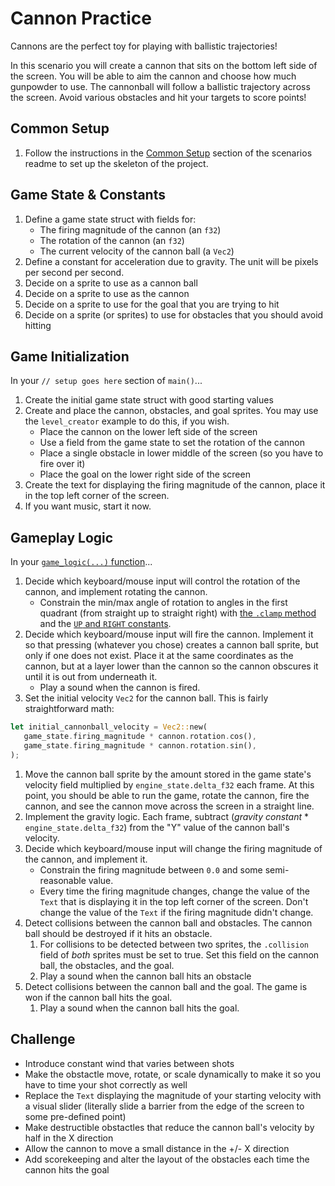 # Cannon Practice

Cannons are the perfect toy for playing with ballistic trajectories!

In this scenario you will create a cannon that sits on the bottom left side of the screen. You will be able to aim the cannon and choose how much gunpowder to use. The cannonball will follow a ballistic trajectory across the screen.  Avoid various obstacles and hit your targets to score points!

## Common Setup

1. Follow the instructions in the [Common Setup](https://github.com/CleanCut/rusty_engine/tree/main/scenarios#common-setup-do-this-first) section of the scenarios readme to set up the skeleton of the project.

## Game State & Constants

1. Define a game state struct with fields for:
   - The firing magnitude of the cannon (an `f32`)
   - The rotation of the cannon (an `f32`)
   - The current velocity of the cannon ball (a `Vec2`)
1. Define a constant for acceleration due to gravity. The unit will be pixels per second per second.
1. Decide on a sprite to use as a cannon ball
1. Decide on a sprite to use as the cannon
1. Decide on a sprite to use for the goal that you are trying to hit
1. Decide on a sprite (or sprites) to use for obstacles that you should avoid hitting

## Game Initialization

In your `// setup goes here` section of `main()`...

1. Create the initial game state struct with good starting values
1. Create and place the cannon, obstacles, and goal sprites. You may use the `level_creator` example to do this, if you wish.
   - Place the cannon on the lower left side of the screen
   - Use a field from the game state to set the rotation of the cannon
   - Place a single obstacle in lower middle of the screen (so you have to fire over it)
   - Place the goal on the lower right side of the screen
1. Create the text for displaying the firing magnitude of the cannon, place it in the top left corner of the screen.
1. If you want music, start it now.

## Gameplay Logic

In your [`game_logic(...)` function](https://cleancut.github.io/rusty_engine/25-game-logic-function.html)...

1. Decide which keyboard/mouse input will control the rotation of the cannon, and implement rotating the cannon.
   - Constrain the min/max angle of rotation to angles in the first quadrant (from straight up to straight right) with [the `.clamp` method](https://doc.rust-lang.org/std/primitive.f32.html#method.clamp) and the [`UP` and `RIGHT` constants](https://docs.rs/rusty_engine/latest/rusty_engine/#constants).
1. Decide which keyboard/mouse input will fire the cannon. Implement it so that pressing (whatever you chose) creates a cannon ball sprite, but only if one does not exist. Place it at the same coordinates as the cannon, but at a layer lower than the cannon so the cannon obscures it until it is out from underneath it.
   - Play a sound when the cannon is fired.
1. Set the initial velocity `Vec2` for the cannon ball. This is fairly straightforward math:
```rust
let initial_cannonball_velocity = Vec2::new(
   game_state.firing_magnitude * cannon.rotation.cos(),
   game_state.firing_magnitude * cannon.rotation.sin(),
);
```

1. Move the cannon ball sprite by the amount stored in the game state's velocity field multiplied by `engine_state.delta_f32` each frame. At this point, you should be able to run the game, rotate the cannon, fire the cannon, and see the cannon move across the screen in a straight line.
1. Implement the gravity logic. Each frame, subtract (_gravity constant_ * `engine_state.delta_f32`) from the "Y" value of the cannon ball's velocity.
1. Decide which keyboard/mouse input will change the firing magnitude of the cannon, and implement it.
   - Constrain the firing magnitude between `0.0` and some semi-reasonable value.
   - Every time the firing magnitude changes, change the value of the `Text` that is displaying it in the top left corner of the screen. Don't change the value of the `Text` if the firing magnitude didn't change.
1. Detect collisions between the cannon ball and obstacles. The cannon ball should be destroyed if it hits an obstacle.
   1. For collisions to be detected between two sprites, the `.collision` field of _both_ sprites must be set to true. Set this field on the cannon ball, the obstacles, and the goal.
   1. Play a sound when the cannon ball hits an obstacle
1. Detect collisions between the cannon ball and the goal. The game is won if the cannon ball hits the goal.
   1. Play a sound when the cannon ball hits the goal.


## Challenge

- Introduce constant wind that varies between shots
- Make the obstactle move, rotate, or scale dynamically to make it so you have to time your shot correctly as well
- Replace the `Text` displaying the magnitude of your starting velocity with a visual slider (literally slide a barrier from the edge of the screen to some pre-defined point)
- Make destructible obstactles that reduce the cannon ball's velocity by half in the X direction
- Allow the cannon to move a small distance in the +/- X direction
- Add scorekeeping and alter the layout of the obstacles each time the cannon hits the goal
